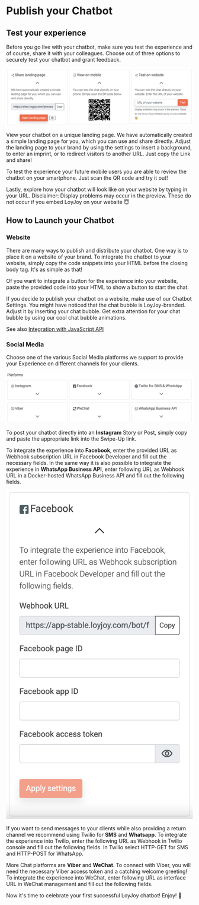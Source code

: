 # Publish your Chatbot

## Test your experience

Before you go live with your chatbot, make sure you test the experience and of course, share it with your colleagues. Choose out of three options to securely test your chatbot and grant feedback.

![Test before publish](publish.png "Test before publish")

View your chatbot on a unique landing page. We have automatically created a simple landing page for you, which you can use and share directly. Adjust the landing page to your brand by using the settings to insert a background, to enter an imprint, or to redirect visitors to another URL. Just copy the Link and share!

To test the experience your future mobile users you are able to review the chatbot on your smartphone. Just scan the QR code and try it out!

Lastly, explore how your chatbot will look like on your website by typing in your URL. Disclaimer: Display problems may occur in the preview. These do not occur if you embed LoyJoy on your website 😇

## How to Launch your Chatbot

### Website

There are many ways to publish and distribute your chatbot. One way is to place it on a website of your brand. To integrate the chatbot to your website, simply copy the code snippets into your HTML before the closing body tag. It's as simple as that!

Of you want to integrate a button for the experience into your website, paste the provided code into your HTML to show a button to start the chat.

If you decide to publish your chatbot on a website, make use of our Chatbot Settings. You might have noticed that the chat bubble is LoyJoy-branded. Adjust it by inserting your chat bubble. Get extra attention for your chat bubble by using our cool chat bubble animations.

See also [Integration with JavaScript API](/experiences/publish/javascript_api/javascript_api.md)

### Social Media

Choose one of the various Social Media platforms we support to provide your Experience on different channels for your clients.

![Platforms](publish_platforms.png "Platforms")

To post your chatbot directly into an **Instagram** Story or Post, simply copy and paste the appropriate link into the Swipe-Up link.

To integrate the experience into **Facebook**, enter the provided URL as Webhook subscription URL in Facebook Developer and fill out the  necessary fields. In the same way it is also possible to integrate the experience in **WhatsApp Business API**, enter following URL as Webhook URL in a Docker-hosted WhatsApp Business API and fill out the following fields.

![Publish on Facebook](publish_facebook.png "Publish on Facebook")

If you want to send messages to your clients while also providing a return channel we recommend using Twilio for **SMS** and **Whatsapp**. To integrate the experience into Twilio, enter the following URL as Webhook in Twilio console and fill out the following fields. In Twilio select HTTP-GET for SMS and HTTP-POST for WhatsApp.

More Chat platforms are **Viber** and **WeChat**. To connect with Viber, you will need the necessary Viber access token and a catching welcome greeting! To integrate the experience into WeChat, enter following URL as interface URL in WeChat management and fill out the following fields.

Now it's time to celebrate your first successful LoyJoy chatbot! Enjoy! 🎉
